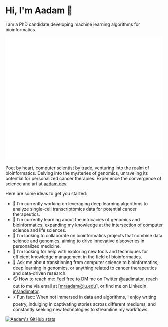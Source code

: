 # Hi, I'm Aadam 👋

I am a PhD candidate developing machine learning algorithms for bioinformatics.

![Animated Logo](image_animated.svg)

Poet by heart, computer scientist by trade, venturing into the realm of bioinformatics. Delving into the mysteries of genomics, unraveling its potential for personalized cancer therapies. Experience the convergence of science and art at [aadam.dev](https://aadam.dev).

Here are some ideas to get you started:

- 🔭 I’m currently working on leveraging deep learning algorithms to analyze single-cell transcriptomics data for potential cancer therapeutics.
- 🌱 I’m currently learning about the intricacies of genomics and bioinformatics, expanding my knowledge at the intersection of computer science and life sciences.
- 👯 I’m looking to collaborate on bioinformatics projects that combine data science and genomics, aiming to drive innovative discoveries in personalized medicine.
- 🤔 I’m looking for help with exploring new tools and techniques for efficient knowledge management in the field of bioinformatics.
- 💬 Ask me about transitioning from computer science to bioinformatics, deep learning in genomics, or anything related to cancer therapeutics and data-driven research.
- 📫 How to reach me: Feel free to DM me on Twitter [@aadimator](https://twitter.com/aadimator), reach out to me via email at [mraadam@iu.edu], or find me on LinkedIn [in/aadimator](https://linkedin.com/in/aadimator).
- ⚡ Fun fact: When not immersed in data and algorithms, I enjoy writing poetry, indulging in captivating stories across different mediums, and constantly seeking new technologies to streamline my workflows.

[![Aadam's GitHub stats](https://github-readme-stats.vercel.app/api?username=aadimator&show_icons=true&theme=dark)](https://github.com/anuraghazra/github-readme-stats)
